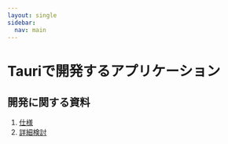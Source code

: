 ```yaml
---
layout: single
sidebar:
  nav: main
---
```

# Tauriで開発するアプリケーション
##  開発に関する資料
1.  [仕様](./base/tauriApp)
1.  [詳細検討](./detail/tauriApp)
